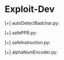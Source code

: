 # Exploit-Dev
[+] autoDetectBadchar.py:

[+] safePPR.py: 

[+] safeInstruction.py:

[+] alphaNumEncoder.py:







 


